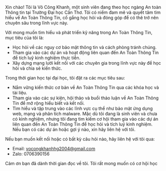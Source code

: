 Xin chào! Tôi là Võ Công Khanh, một sinh viên đang theo học ngàng An toàn Thông tin tại Trường Đại học Cần Thơ. Tôi có niềm đam mê và quyết tâm tìm hiểu về An Toàn Thông Tin, cố gắng học hỏi và đóng góp để có thê trở nên chuyên sâu trong lĩnh vực này.

Với mong muốn tìm hiểu và phát triển kỹ năng trong An Toàn Thông Tin, mục tiêu của tôi là:
- Học hỏi về các nguy cơ bảo mật thông tin và cách phòng tránh chúng.
- Tham gia vào các dự án và hoạt động liên quan đến An Toàn Thông Tin để tích luỹ kinh nghiệm thực tiễn.
- Xây dựng mạng lưới kết nối với các chuyên gia trong lĩnh vực này để học hỏi và chia sẻ kiến thức.

Trong thời gian học tại đại học, tôi đặt ra các mục tiêu sau:
- Nắm vững kiến thức cơ bản về An Toàn Thông Tin qua các khóa học và tài liệu.
- Tham gia vào các sự kiện, hội thảo và buổi thảo luận về An Toàn Thông Tin để mở rộng hiểu biết và kết nối.
- Tìm hiểu và tập trung vào các lĩnh vực cụ thể như bảo mật ứng dụng web, mạng và phân tích malware.
Mặc dù tôi đang là sinh viên và chưa có kinh nghiệm, nhưng tôi đang tìm kiếm cơ hội tham gia vào các dự án liên quan đến An Toàn Thông Tin để học hỏi và tích luỹ kinh nghiệm. Nếu bạn có các dự án hoặc gợi ý nào, xin hãy liên hệ với tôi.

Nếu bạn muốn kết nối hoặc có bất kỳ câu hỏi nào, hãy liên hệ với tôi qua:
- Email: vocongkhanhhg2004@gmail.com
- Zalo: 0706390156

Cảm ơn bạn đã dành thời gian đọc về tôi. Tôi rất mong muốn có cơ hội học

